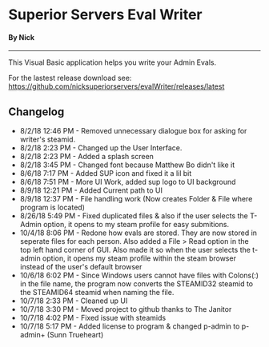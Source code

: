 # Superior Servers Eval Writer
#### By Nick
<hr>
This Visual Basic application helps you write your Admin Evals.

For the lastest release download see: https://github.com/nicksuperiorservers/evalWriter/releases/latest


## Changelog
* 8/2/18 12:46 PM - Removed unnecessary dialogue box for asking for writer's steamid.
* 8/2/18 2:23 PM  - Changed up the User Interface.
* 8/2/18 2:23 PM  - Added a splash screen
* 8/2/18 3:45 PM  - Changed font because Matthew Bo didn't like it
* 8/6/18 7:17 PM  - Added SUP icon and fixed it a lil bit
* 8/6/18 7:51 PM  - More UI Work, added sup logo to UI background
* 8/9/18 12:21 PM - Added Current path to UI
* 8/9/18 12:37 PM - File handling work (Now creates Folder & File where program is located)
* 8/26/18 5:49 PM - Fixed duplicated files & also if the user selects the T-Admin option, it opens to my steam profile for easy submitions.
* 10/4/18 8:06 PM - Redone how evals are stored. They are now stored in seperate files for each person. Also added a File > Read option in the top left hand corner of GUI. Also made it so when the user selects the t-admin option, it opens my steam profile within the steam browser instead of the user's default browser
* 10/6/18 6:02 PM - Since Windows users cannot have files with Colons(:) in the file name, the program now converts the STEAMID32 steamid to the STEAMID64 steamid when naming the file.
* 10/7/18 2:33 PM - Cleaned up UI
* 10/7/18 3:30 PM - Moved project to github thanks to The Janitor
* 10/7/18 4:02 PM - Fixed issue with steamids
* 10/7/18 5:17 PM - Added license to program & changed p-admin to p-admin+ (Sunn Trueheart)
